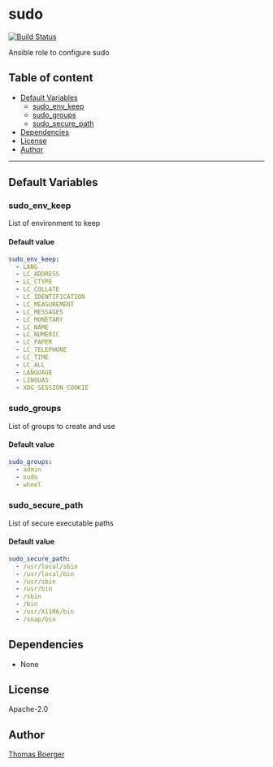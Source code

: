 # sudo

[![Build Status](https://cloud.drone.io/api/badges/rolehippie/sudo/status.svg)](https://cloud.drone.io/rolehippie/sudo)

Ansible role to configure sudo

## Table of content

* [Default Variables](#default-variables)
  * [sudo_env_keep](#sudo_env_keep)
  * [sudo_groups](#sudo_groups)
  * [sudo_secure_path](#sudo_secure_path)
* [Dependencies](#dependencies)
* [License](#license)
* [Author](#author)

---

## Default Variables

### sudo_env_keep

List of environment to keep

#### Default value

```YAML
sudo_env_keep:
  - LANG
  - LC_ADDRESS
  - LC_CTYPE
  - LC_COLLATE
  - LC_IDENTIFICATION
  - LC_MEASUREMENT
  - LC_MESSAGES
  - LC_MONETARY
  - LC_NAME
  - LC_NUMERIC
  - LC_PAPER
  - LC_TELEPHONE
  - LC_TIME
  - LC_ALL
  - LANGUAGE
  - LINGUAS
  - XDG_SESSION_COOKIE
```

### sudo_groups

List of groups to create and use

#### Default value

```YAML
sudo_groups:
  - admin
  - sudo
  - wheel
```

### sudo_secure_path

List of secure executable paths

#### Default value

```YAML
sudo_secure_path:
  - /usr/local/sbin
  - /usr/local/bin
  - /usr/sbin
  - /usr/bin
  - /sbin
  - /bin
  - /usr/X11R6/bin
  - /snap/bin
```

## Dependencies

- None

## License

Apache-2.0

## Author

[Thomas Boerger](https://github.com/tboerger)
